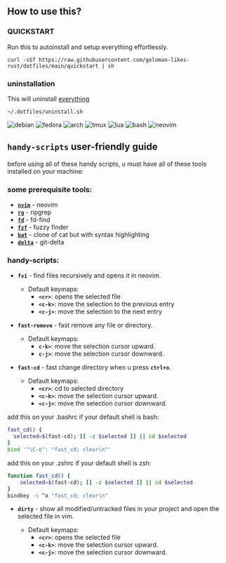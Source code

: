 ## How to use this?

### QUICKSTART

Run this to autoinstall and setup everything effortlessly.
```
curl -sSf https://raw.githubusercontent.com/geloman-likes-rust/dotfiles/main/quickstart | sh
```

### uninstallation

This will uninstall [everything](uninstall.sh)
```
~/.dotfiles/uninstall.sh
```

![debian](https://img.shields.io/badge/debian-D14D72?style=for-the-badge&logo=debian&logoColor=white)
![fedora](https://img.shields.io/badge/fedora-19376D?style=for-the-badge&logo=fedora&logoColor=fff)
![arch](https://img.shields.io/badge/arch-0B2447?style=for-the-badge&logo=archlinux&logoColor=19A7CE)
![tmux](https://img.shields.io/badge/tmux-393646?style=for-the-badge&logo=tmux&logoColor=fff)
![lua](https://img.shields.io/badge/lua-62CDFF?style=for-the-badge&logo=lua&logoColor=19376D)
![bash](https://img.shields.io/badge/bash-1B2430?style=for-the-badge&logo=gnu-bash&logoColor=fff)
![neovim](https://img.shields.io/badge/neovim-62CDFF?style=for-the-badge&logo=neovim&logoColor=2B7A0B)


## `handy-scripts` user-friendly guide

before using all of these handy scripts, u must have all of these tools installed on your machine:

### some prerequisite tools:

- [**`nvim`**](https://github.com/neovim/neovim) - neovim
- [**`rg`**](https://github.com/BurntSushi/ripgrep) - ripgrep
- [**`fd`**](https://github.com/sharkdp/fd) - fd-find
- [**`fzf`**](https://github.com/junegunn/fzf) - fuzzy finder
- [**`bat`**](https://github.com/sharkdp/bat) - clone of cat but with syntax highlighting
- [**`delta`**](https://github.com/dandavison/delta) - git-delta

### handy-scripts:

- **`fvi`** - find files recursively and opens it in neovim.

    - Default keymaps:
        - **`<cr>`**: opens the selected file
        - **`<c-k>`**: move the selection to the previous entry
        - **`<c-j>`**: move the selection to the next entry

- **`fast-remove`** - fast remove any file or directory.

    - Default keymaps:
        - **`c-k>`**: move the selection cursor upward.
        - **`c-j>`**: move the selection cursor downward.

- **`fast-cd`** - fast change directory when u press **`ctrl+o`**.

    - Default keymaps:
        - **`<cr>`**: cd to selected directory
        - **`<c-k>`**: move the selection cursor upward.
        - **`<c-j>`**: move the selection cursor downward.

add this on your .bashrc if your default shell is bash:
```sh
fast_cd() {
  selected=$(fast-cd); [[ -z $selected ]] || cd $selected
}
bind '"\C-o": "fast_cd; clear\n"'
```

add this on your .zshrc if your default shell is zsh:
```sh
function fast_cd() {
    selected=$(fast-cd); [[ -z $selected ]] || cd $selected
}
bindkey -s ^o "fast_cd; clear\n"
```

- **`dirty`** - show all modified/untracked files in your project and open the selected file in vim.

    - Default keymaps:
        - **`<cr>`**: opens the selected file
        - **`<c-k>`**: move the selection cursor upward.
        - **`<c-j>`**: move the selection cursor downward.

